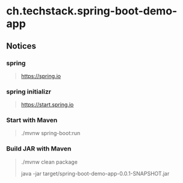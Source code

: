 # ch.techstack.spring-boot-demo-app

## Notices

### spring
> https://spring.io

### spring initializr
> https://start.spring.io

### Start with Maven
> ./mvnw spring-boot:run

### Build JAR with Maven
> ./mvnw clean package
> 
> java -jar target/spring-boot-demo-app-0.0.1-SNAPSHOT.jar
> 
